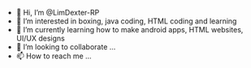 - 👋 Hi, I’m @LimDexter-RP
- 👀 I’m interested in boxing, java coding, HTML coding and learning
- 🌱 I’m currently learning how to make android apps, HTML websites, UI/UX designs
- 💞️ I’m looking to collaborate ...
- 📫 How to reach me ...

<!---
LimDexter-RP/LimDexter-RP is a ✨ special ✨ repository because its `README.md` (this file) appears on your GitHub profile.
You can click the Preview link to take a look at your changes.
--->
